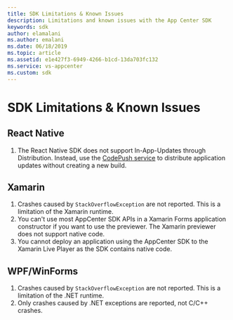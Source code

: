 ```yaml
---
title: SDK Limitations & Known Issues
description: Limitations and known issues with the App Center SDK
keywords: sdk
author: elamalani
ms.author: emalani
ms.date: 06/18/2019
ms.topic: article
ms.assetid: e1e427f3-6949-4266-b1cd-13da703fc132
ms.service: vs-appcenter
ms.custom: sdk
---
```


# SDK Limitations & Known Issues

## React Native

1. The React Native SDK does not support In-App-Updates through Distribution. Instead, use the [CodePush service](https://microsoft.github.io/code-push/) to distribute application updates without creating a new build.

## Xamarin

1. Crashes caused by `StackOverflowException` are not reported. This is a limitation of the Xamarin runtime.
2. You can't use most AppCenter SDK APIs in a Xamarin Forms application constructor if you want to use the previewer. The Xamarin previewer does not support native code.
3. You cannot deploy an application using the AppCenter SDK to the Xamarin Live Player as the SDK contains native code.

## WPF/WinForms

1. Crashes caused by `StackOverflowException` are not reported. This is a limitation of the .NET runtime.
2. Only crashes caused by .NET exceptions are reported, not C/C++ crashes.

